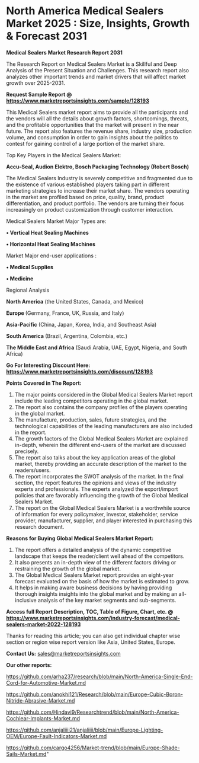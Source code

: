 # North America Medical Sealers Market 2025 : Size, Insights, Growth & Forecast 2031

<strong>Medical Sealers Market Research Report 2031</strong>

The Research Report on Medical Sealers Market is a Skillful and Deep Analysis of the Present Situation and Challenges. This research report also analyzes other important trends and market drivers that will affect market growth over 2025-2031.

<strong>Request Sample Report @ <a href=https://www.marketreportsinsights.com/sample/128193>https://www.marketreportsinsights.com/sample/128193</a></strong>

This Medical Sealers market report aims to provide all the participants and the vendors will all the details about growth factors, shortcomings, threats, and the profitable opportunities that the market will present in the near future. The report also features the revenue share, industry size, production volume, and consumption in order to gain insights about the politics to contest for gaining control of a large portion of the market share.

Top Key Players in the Medical Sealers Market:

<strong>Accu-Seal, Audion Elektro, Bosch Packaging Technology (Robert Bosch)</strong>

The Medical Sealers Industry is severely competitive and fragmented due to the existence of various established players taking part in different marketing strategies to increase their market share. The vendors operating in the market are profiled based on price, quality, brand, product differentiation, and product portfolio. The vendors are turning their focus increasingly on product customization through customer interaction.

Medical Sealers Market Major Types are:

<strong>• Vertical Heat Sealing Machines

• Horizontal Heat Sealing Machines</strong>

Market Major end-user applications :

<strong>• Medical Supplies

• Medicine</strong>

Regional Analysis

</u><strong><b>North America</b></strong> (the United States, Canada, and Mexico)

<strong><b>Europe </b></strong>(Germany, France, UK, Russia, and Italy)

<strong><b>Asia-Pacific</b></strong> (China, Japan, Korea, India, and Southeast Asia)

<strong><b>South America</b></strong> (Brazil, Argentina, Colombia, etc.)

<strong><b>The Middle East and Africa</b></strong> (Saudi Arabia, UAE, Egypt, Nigeria, and South Africa)

<strong>Go For Interesting Discount Here: <a href=https://www.marketreportsinsights.com/discount/128193>https://www.marketreportsinsights.com/discount/128193</a></strong>

<strong>Points Covered in The Report:</strong>
<ol>
  <li>The major points considered in the Global Medical Sealers Market report include the leading competitors operating in the global market.</li>
  <li>The report also contains the company profiles of the players operating in the global market.</li>
  <li>The manufacture, production, sales, future strategies, and the technological capabilities of the leading manufacturers are also included in the report.</li>
  <li>The growth factors of the Global Medical Sealers Market are explained in-depth, wherein the different end-users of the market are discussed precisely.</li>
  <li>The report also talks about the key application areas of the global market, thereby providing an accurate description of the market to the readers/users.</li>
  <li>The report incorporates the SWOT analysis of the market. In the final section, the report features the opinions and views of the industry experts and professionals. The experts analyzed the export/import policies that are favorably influencing the growth of the Global Medical Sealers Market.</li>
  <li>The report on the Global Medical Sealers Market is a worthwhile source of information for every policymaker, investor, stakeholder, service provider, manufacturer, supplier, and player interested in purchasing this research document.</li>
</ol>
<strong>Reasons for Buying Global Medical Sealers Market Report:</strong>

<ol>
  <li>The report offers a detailed analysis of the dynamic competitive landscape that keeps the reader/client well ahead of the competitors.</li>
  <li>It also presents an in-depth view of the different factors driving or restraining the growth of the global market.</li>
  <li>The Global Medical Sealers Market report provides an eight-year forecast evaluated on the basis of how the market is estimated to grow.</li>
  <li>It helps in making aware business decisions by having providing thorough insights insights into the global market and by making an all-inclusive analysis of the key market segments and sub-segments.</li>
</ol>
<strong>Access full Report Description, TOC, Table of Figure, Chart, etc. @ <a href=https://www.marketreportsinsights.com/industry-forecast/medical-sealers-market-2022-128193>https://www.marketreportsinsights.com/industry-forecast/medical-sealers-market-2022-128193</a></strong>


Thanks for reading this article; you can also get individual chapter wise section or region wise report version like Asia, United States, Europe.

<strong>Contact Us:</strong>
sales@marketreportsinsights.com

<strong>Our other reports:</strong>

<a href=https://github.com/arha237/research/blob/main/North-America-Single-End-Cord-for-Automotive-Market.md>https://github.com/arha237/research/blob/main/North-America-Single-End-Cord-for-Automotive-Market.md</a>

<a href=https://github.com/anokhi121/Research/blob/main/Europe-Cubic-Boron-Nitride-Abrasive-Market.md>https://github.com/anokhi121/Research/blob/main/Europe-Cubic-Boron-Nitride-Abrasive-Market.md</a>

<a href=https://github.com/Hindavi9/Researchtrend/blob/main/North-America-Cochlear-Implants-Market.md>https://github.com/Hindavi9/Researchtrend/blob/main/North-America-Cochlear-Implants-Market.md</a>

<a href=https://github.com/anjaliiii21/anjaliiii/blob/main/Europe-Lighting-OEM/Europe-Fault-Indicators-Market.md>https://github.com/anjaliiii21/anjaliiii/blob/main/Europe-Lighting-OEM/Europe-Fault-Indicators-Market.md</a>

<a href=https://github.com/cargo4256/Market-trend/blob/main/Europe-Shade-Sails-Market.md>https://github.com/cargo4256/Market-trend/blob/main/Europe-Shade-Sails-Market.md</a>"
